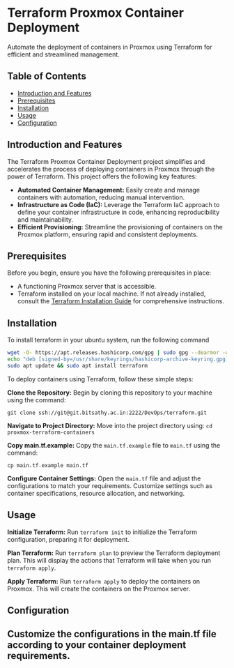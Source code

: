 # Terraform Proxmox Container Deployment

Automate the deployment of containers in Proxmox using Terraform for efficient and streamlined management.
## Table of Contents

- [Introduction and Features](#introduction-and-features)
- [Prerequisites](#prerequisites)
- [Installation](#installation)
- [Usage](#usage)
- [Configuration](#configuration)

## Introduction and Features

The Terraform Proxmox Container Deployment project simplifies and accelerates the process of deploying containers in Proxmox through the power of Terraform. This project offers the following key features:

- **Automated Container Management:** Easily create and manage containers with automation, reducing manual intervention.
- **Infrastructure as Code (IaC):** Leverage the Terraform IaC approach to define your container infrastructure in code, enhancing reproducibility and maintainability.
- **Efficient Provisioning:** Streamline the provisioning of containers on the Proxmox platform, ensuring rapid and consistent deployments.
## Prerequisites

Before you begin, ensure you have the following prerequisites in place:

- A functioning Proxmox server that is accessible.
- Terraform installed on your local machine. If not already installed, consult the [Terraform Installation Guide](https://learn.hashicorp.com/tutorials/terraform/install-cli) for comprehensive instructions.

## Installation

To install terraform in your ubuntu system, run the following command
```sh
wget -O- https://apt.releases.hashicorp.com/gpg | sudo gpg --dearmor -o /usr/share/keyrings/hashicorp-archive-keyring.gpg
echo "deb [signed-by=/usr/share/keyrings/hashicorp-archive-keyring.gpg] https://apt.releases.hashicorp.com $(lsb_release -cs) main" | sudo tee /etc/apt/sources.list.d/hashicorp.list
sudo apt update && sudo apt install terraform
```

To deploy containers using Terraform, follow these simple steps:

**Clone the Repository:** Begin by cloning this repository to your machine using the command:
```shell
git clone ssh://git@git.bitsathy.ac.in:2222/DevOps/terraform.git
```
**Navigate to Project Directory:** Move into the project directory using: `cd proxmox-terraform-containers`

**Copy main.tf.example:** Copy the `main.tf.example` file to `main.tf` using the command:
```shell
cp main.tf.example main.tf
```
**Configure Container Settings:** Open the `main.tf` file and adjust the configurations to match your requirements. Customize settings such as container specifications, resource allocation, and networking.

## Usage

**Initialize Terraform:** Run `terraform init` to initialize the Terraform configuration, preparing it for deployment.

**Plan Terraform:** Run `terraform plan` to preview the Terraform deployment plan. This will display the actions that Terraform will take when you run `terraform apply`.

**Apply Terraform:** Run `terraform apply` to deploy the containers on Proxmox. This will create the containers on the Proxmox server.

## Configuration
Customize the configurations in the main.tf file according to your container deployment requirements.
------------------------------------------------------------------------------------------------